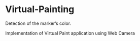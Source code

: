 # Virtual-Painting
Detection of the marker’s color.

Implementation of Virtual Paint application using Web Camera
